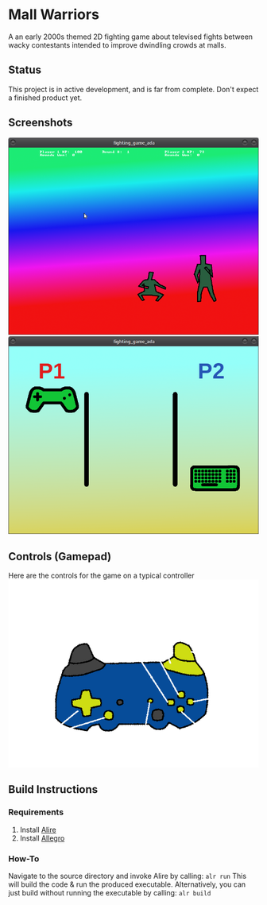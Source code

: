 # Mall Warriors
A an early 2000s themed 2D fighting game about televised fights between wacky contestants intended to improve dwindling crowds at malls.

## Status
This project is in active development, and is far from complete.  Don't expect a finished product yet.

## Screenshots
![battle example screenshot](https://github.com/d4v3y5c0n3s/Mall-Warriors/raw/main/mall_warriors_battle_screenshot.png)
![player assignment screen example screenshot](https://github.com/d4v3y5c0n3s/Mall-Warriors/raw/main/mall_warriors_player_assignment_screen_screenshot.png)

## Controls (Gamepad)
Here are the controls for the game on a typical controller
![illustration of the controls for gamepad](https://github.com/d4v3y5c0n3s/Mall-Warriors/raw/main/mall_warriors_controls_map.png)

## Build Instructions
### Requirements
1. Install [Alire](https://alire.ada.dev/)
2. Install [Allegro](https://liballeg.org/)
### How-To
Navigate to the source directory and invoke Alire by calling:
`alr run`
This will build the code & run the produced executable.  Alternatively, you can just build without running the executable by calling:
`alr build`
